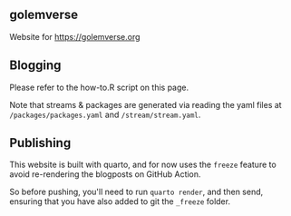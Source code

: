 ## golemverse

Website for <https://golemverse.org>

## Blogging

Please refer to the how-to.R script on this page.

Note that streams & packages are generated via reading the yaml files at `/packages/packages.yaml` and `/stream/stream.yaml`.

## Publishing

This website is built with quarto, and for now uses the `freeze` feature to avoid re-rendering the blogposts on GitHub Action.

So before pushing, you'll need to run `quarto render`, and then send, ensuring that you have also added to git the `_freeze` folder.
